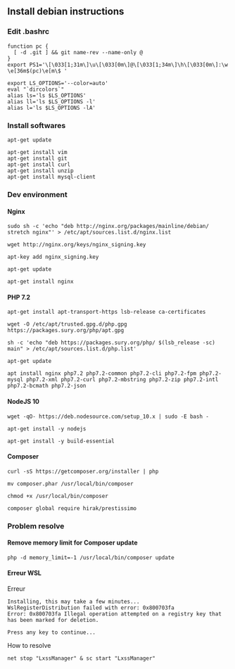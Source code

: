 ## Install debian instructions

### Edit .bashrc

    function pc {
      [ -d .git ] && git name-rev --name-only @
    }
    export PS1='\[\033[1;31m\]\u\[\033[0m\]@\[\033[1;34m\]\h\[\033[0m\]:\w \e[36m$(pc)\e[m\$ '

    export LS_OPTIONS='--color=auto'
    eval "`dircolors`"
    alias ls='ls $LS_OPTIONS'
    alias ll='ls $LS_OPTIONS -l'
    alias l='ls $LS_OPTIONS -lA'

### Install softwares

    apt-get update

    apt-get install vim
    apt-get install git
    apt-get install curl
    apt-get install unzip
    apt-get install mysql-client

### Dev environment
#### Nginx

    sudo sh -c 'echo "deb http://nginx.org/packages/mainline/debian/ stretch nginx"' > /etc/apt/sources.list.d/nginx.list

    wget http://nginx.org/keys/nginx_signing.key

    apt-key add nginx_signing.key

    apt-get update

    apt-get install nginx

#### PHP 7.2

    apt-get install apt-transport-https lsb-release ca-certificates
    
    wget -O /etc/apt/trusted.gpg.d/php.gpg https://packages.sury.org/php/apt.gpg

    sh -c 'echo "deb https://packages.sury.org/php/ $(lsb_release -sc) main" > /etc/apt/sources.list.d/php.list'

    apt-get update

    apt install nginx php7.2 php7.2-common php7.2-cli php7.2-fpm php7.2-mysql php7.2-xml php7.2-curl php7.2-mbstring php7.2-zip php7.2-intl php7.2-bcmath php7.2-json

#### NodeJS 10

    wget -qO- https://deb.nodesource.com/setup_10.x | sudo -E bash -

    apt-get install -y nodejs

    apt-get install -y build-essential

#### Composer

    curl -sS https://getcomposer.org/installer | php

    mv composer.phar /usr/local/bin/composer

    chmod +x /usr/local/bin/composer

    composer global require hirak/prestissimo

### Problem resolve
#### Remove memory limit for Composer update

    php -d memory_limit=-1 /usr/local/bin/composer update

#### Erreur WSL

Erreur

    Installing, this may take a few minutes...
    WslRegisterDistribution failed with error: 0x800703fa
    Error: 0x800703fa Illegal operation attempted on a registry key that has been marked for deletion.

    Press any key to continue...

How to resolve

    net stop "LxssManager" & sc start "LxssManager"